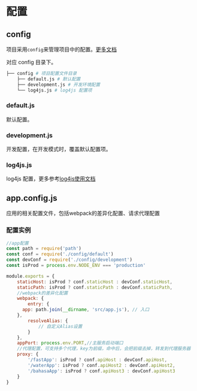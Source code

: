 # 配置

## config

项目采用`config`来管理项⽬中的配置。[更多文档](https://github.com/lorenwest/node-config) 

对应 config 目录下。

```bash
├── config # 项目配置文件目录
    ├── default.js # 默认配置
    ├── development.js # 开发环境配置
    └── log4js.js # log4js 配置项
```

### default.js
默认配置。

### development.js
开发配置，在开发模式时，覆盖默认配置项。

### log4js.js

log4js 配置，更多参考[log4js使用文档](https://github.com/log4js-node/log4js-node)


## app.config.js 

应用的相关配置文件，包括webpack的差异化配置、请求代理配置

### 配置实例

```js
//app配置
const path = require('path')
const conf = require('./config/default')
const devConf = require('./config/development')
const isProd = process.env.NODE_ENV === 'production'

module.exports = {
	staticHost: isProd ? conf.staticHost : devConf.staticHost,
	staticPath: isProd ? conf.staticPath : devConf.staticPath,
	//webpack的差异化配置
	webpack: {
		entry: {
      app: path.join(__dirname, 'src/app.js'), // 入口
    },
		resolveAlias: {
			// 自定义Alias设置
		}
	},
	appPort: process.env.PORT,//主服务启动端口
	//代理配置，可支持多个代理，key为前缀，命中后，会把前缀去掉，转发到代理服务器
	proxy: {
		'/fastApp': isProd ? conf.apiHost : devConf.apiHost,
		'/waterApp': isProd ? conf.apiHost2 : devConf.apiHost2,
		'/bahasaApp': isProd ? conf.apiHost3 : devConf.apiHost3
	}
}

```
